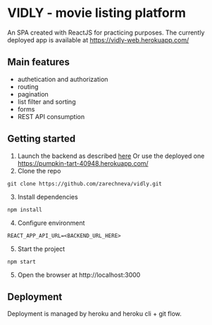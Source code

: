 # VIDLY - movie listing platform

An SPA created with ReactJS for practicing purposes. The currently deployed app is available at https://vidly-web.herokuapp.com/

## Main features

- authetication and authorization
- routing
- pagination
- list filter and sorting
- forms
- REST API consumption

## Getting started

1. Launch the backend as described [here](https://github.com/mosh-hamedani/vidly-api-node/)
   Or use the deployed one https://pumpkin-tart-40948.herokuapp.com/
2. Clone the repo

```
git clone https://github.com/zarechneva/vidly.git
```

3. Install dependencies

```
npm install
```

4. Configure environment

```
REACT_APP_API_URL=<BACKEND_URL_HERE>
```

5. Start the project

```
npm start
```

5. Open the browser at http://localhost:3000

## Deployment

Deployment is managed by heroku and heroku cli + git flow.
